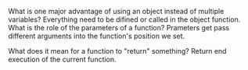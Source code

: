What is one major advantage of using an object instead of multiple variables?
Everything need to be difined or called in the object function.
What is the role of the parameters of a function?
Prameters get pass different arguments into the function's position we set.

What does it mean for a function to "return" something?
Return end execution of the current function.
